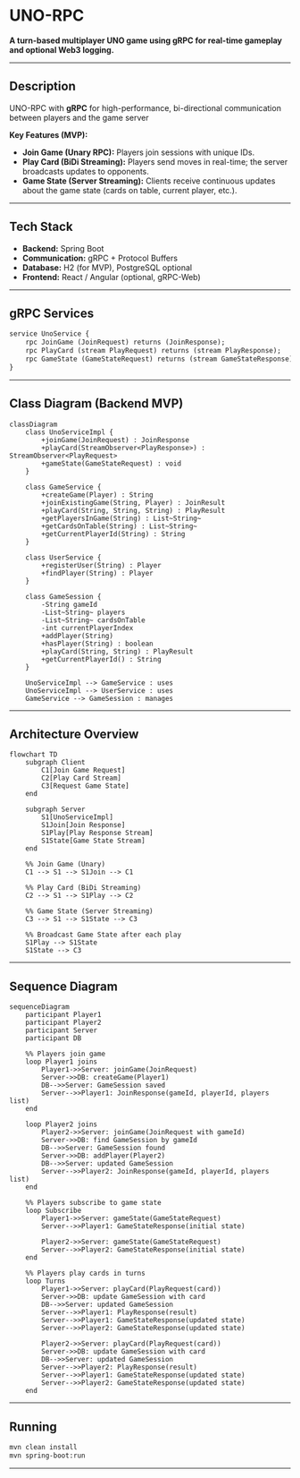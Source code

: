 # UNO-RPC

**A turn-based multiplayer UNO game using gRPC for real-time gameplay and optional Web3 logging.**

---

## Description

UNO-RPC with **gRPC** for high-performance, bi-directional communication between players and the game server

**Key Features (MVP):**
- **Join Game (Unary RPC):** Players join sessions with unique IDs.
- **Play Card (BiDi Streaming):** Players send moves in real-time; the server broadcasts updates to opponents.
- **Game State (Server Streaming):** Clients receive continuous updates about the game state (cards on table, current player, etc.).

---

## Tech Stack
- **Backend:** Spring Boot
- **Communication:** gRPC + Protocol Buffers
- **Database:** H2 (for MVP), PostgreSQL optional
- **Frontend:** React / Angular (optional, gRPC-Web)

---

## gRPC Services

```proto
service UnoService {
    rpc JoinGame (JoinRequest) returns (JoinResponse);
    rpc PlayCard (stream PlayRequest) returns (stream PlayResponse);
    rpc GameState (GameStateRequest) returns (stream GameStateResponse);
}
```

---

## Class Diagram (Backend MVP)

```mermaid
classDiagram
    class UnoServiceImpl {
        +joinGame(JoinRequest) : JoinResponse
        +playCard(StreamObserver<PlayResponse>) : StreamObserver<PlayRequest>
        +gameState(GameStateRequest) : void
    }

    class GameService {
        +createGame(Player) : String
        +joinExistingGame(String, Player) : JoinResult
        +playCard(String, String, String) : PlayResult
        +getPlayersInGame(String) : List~String~
        +getCardsOnTable(String) : List~String~
        +getCurrentPlayerId(String) : String
    }

    class UserService {
        +registerUser(String) : Player
        +findPlayer(String) : Player
    }

    class GameSession {
        -String gameId
        -List~String~ players
        -List~String~ cardsOnTable
        -int currentPlayerIndex
        +addPlayer(String)
        +hasPlayer(String) : boolean
        +playCard(String, String) : PlayResult
        +getCurrentPlayerId() : String
    }

    UnoServiceImpl --> GameService : uses
    UnoServiceImpl --> UserService : uses
    GameService --> GameSession : manages
```

---

## Architecture Overview

```mermaid
flowchart TD
    subgraph Client
        C1[Join Game Request]
        C2[Play Card Stream]
        C3[Request Game State]
    end

    subgraph Server
        S1[UnoServiceImpl]
        S1Join[Join Response]
        S1Play[Play Response Stream]
        S1State[Game State Stream]
    end

    %% Join Game (Unary)
    C1 --> S1 --> S1Join --> C1

    %% Play Card (BiDi Streaming)
    C2 --> S1 --> S1Play --> C2

    %% Game State (Server Streaming)
    C3 --> S1 --> S1State --> C3

    %% Broadcast Game State after each play
    S1Play --> S1State
    S1State --> C3
```

---

## Sequence Diagram

```mermaid
sequenceDiagram
    participant Player1
    participant Player2
    participant Server
    participant DB

    %% Players join game
    loop Player1 joins
        Player1->>Server: joinGame(JoinRequest)
        Server->>DB: createGame(Player1)
        DB-->>Server: GameSession saved
        Server-->>Player1: JoinResponse(gameId, playerId, players list)
    end

    loop Player2 joins
        Player2->>Server: joinGame(JoinRequest with gameId)
        Server->>DB: find GameSession by gameId
        DB-->>Server: GameSession found
        Server->>DB: addPlayer(Player2)
        DB-->>Server: updated GameSession
        Server-->>Player2: JoinResponse(gameId, playerId, players list)
    end

    %% Players subscribe to game state
    loop Subscribe
        Player1->>Server: gameState(GameStateRequest)
        Server-->>Player1: GameStateResponse(initial state)

        Player2->>Server: gameState(GameStateRequest)
        Server-->>Player2: GameStateResponse(initial state)
    end

    %% Players play cards in turns
    loop Turns
        Player1->>Server: playCard(PlayRequest(card))
        Server->>DB: update GameSession with card
        DB-->>Server: updated GameSession
        Server-->>Player1: PlayResponse(result)
        Server-->>Player1: GameStateResponse(updated state)
        Server-->>Player2: GameStateResponse(updated state)

        Player2->>Server: playCard(PlayRequest(card))
        Server->>DB: update GameSession with card
        DB-->>Server: updated GameSession
        Server-->>Player2: PlayResponse(result)
        Server-->>Player1: GameStateResponse(updated state)
        Server-->>Player2: GameStateResponse(updated state)
    end
```
---

## Running

```bash
mvn clean install
mvn spring-boot:run
```
---

